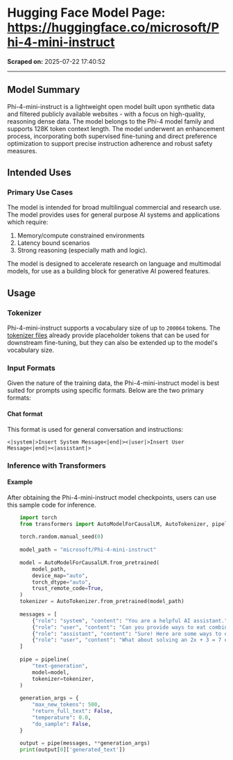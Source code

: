 # Hugging Face Model Page: <https://huggingface.co/microsoft/Phi-4-mini-instruct>

**Scraped on:** 2025-07-22 17:40:52

---

## Model Summary

Phi-4-mini-instruct is a lightweight open model built upon synthetic data and filtered publicly available websites - with a focus on high-quality, reasoning dense data. The model belongs to the Phi-4 model family and supports 128K token context length. The model underwent an enhancement process, incorporating both supervised fine-tuning and direct preference optimization to support precise instruction adherence and robust safety measures.

## Intended Uses

### Primary Use Cases

The model is intended for broad multilingual commercial and research use. The model provides uses for general purpose AI systems and applications which require:

  1. Memory/compute constrained environments
  2. Latency bound scenarios
  3. Strong reasoning (especially math and logic).

The model is designed to accelerate research on language and multimodal models, for use as a building block for generative AI powered features.

## Usage

### Tokenizer

Phi-4-mini-instruct supports a vocabulary size of up to `200064` tokens. The [tokenizer files](https://huggingface.co/microsoft/Phi-4-mini-instruct/blob/main/added_tokens.json) already provide placeholder tokens that can be used for downstream fine-tuning, but they can also be extended up to the model's vocabulary size.

### Input Formats

Given the nature of the training data, the Phi-4-mini-instruct model is best suited for prompts using specific formats. Below are the two primary formats:

#### Chat format

This format is used for general conversation and instructions:

    <|system|>Insert System Message<|end|><|user|>Insert User Message<|end|><|assistant|>
    

### Inference with Transformers

#### Example

After obtaining the Phi-4-mini-instruct model checkpoints, users can use this sample code for inference.

```python
    import torch
    from transformers import AutoModelForCausalLM, AutoTokenizer, pipeline
     
    torch.random.manual_seed(0)
    
    model_path = "microsoft/Phi-4-mini-instruct"
    
    model = AutoModelForCausalLM.from_pretrained(
        model_path,
        device_map="auto",
        torch_dtype="auto",
        trust_remote_code=True,
    )
    tokenizer = AutoTokenizer.from_pretrained(model_path)
     
    messages = [
        {"role": "system", "content": "You are a helpful AI assistant."},
        {"role": "user", "content": "Can you provide ways to eat combinations of bananas and dragonfruits?"},
        {"role": "assistant", "content": "Sure! Here are some ways to eat bananas and dragonfruits together: 1. Banana and dragonfruit smoothie: Blend bananas and dragonfruits together with some milk and honey. 2. Banana and dragonfruit salad: Mix sliced bananas and dragonfruits together with some lemon juice and honey."},
        {"role": "user", "content": "What about solving an 2x + 3 = 7 equation?"},
    ]
     
    pipe = pipeline(
        "text-generation",
        model=model,
        tokenizer=tokenizer,
    )
     
    generation_args = {
        "max_new_tokens": 500,
        "return_full_text": False,
        "temperature": 0.0,
        "do_sample": False,
    }
     
    output = pipe(messages, **generation_args)
    print(output[0]['generated_text'])
```
